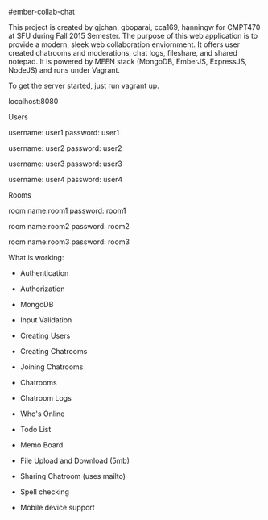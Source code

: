 #ember-collab-chat

This project is created by gjchan, gboparai, cca169, hanningw for CMPT470 at SFU during Fall 2015 Semester. The purpose of this web application is to provide a modern, sleek web collaboration enviornment. It offers user created chatrooms and moderations,
chat logs, fileshare, and shared notepad. It is powered by MEEN stack (MongoDB, EmberJS, ExpressJS, NodeJS) and runs under Vagrant.

To get the server started, just run vagrant up.

localhost:8080

Users

username: user1
password: user1

username: user2
password: user2

username: user3
password: user3

username: user4
password: user4

Rooms

room name:room1
password: room1

room name:room2
password: room2

room name:room3
password: room3



What is working:

- Authentication

- Authorization

- MongoDB

- Input Validation

- Creating Users

- Creating Chatrooms

- Joining Chatrooms

- Chatrooms

- Chatroom Logs

- Who's Online

- Todo List 

- Memo Board

- File Upload and Download (5mb)

- Sharing Chatroom (uses mailto)

- Spell checking

- Mobile device support